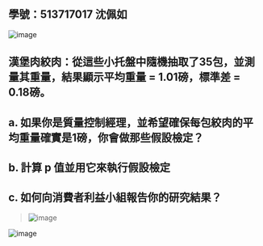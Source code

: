 ## 學號：513717017 沈佩如

![image](https://github.com/user-attachments/assets/bd1e7fda-2679-4598-9d83-90df0ad41f32)

## 漢堡肉絞肉：從這些小托盤中隨機抽取了35包，並測量其重量，結果顯示平均重量 = 1.01磅，標準差 = 0.18磅。

## a. 如果你是質量控制經理，並希望確保每包絞肉的平均重量確實是1磅，你會做那些假設檢定？

## b. 計算 p 值並用它來執行假設檢定

## c. 如何向消費者利益小組報告你的研究結果？
>
>![image](https://github.com/user-attachments/assets/2b493538-a8db-4072-ab95-9e44a20a5a6a)
>
![image](https://github.com/user-attachments/assets/fb57a686-5123-45c4-bf87-ed4d10353566)

